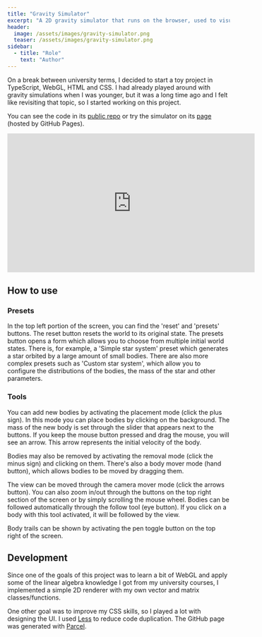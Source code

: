 ```yaml
---
title: "Gravity Simulator"
excerpt: "A 2D gravity simulator that runs on the browser, used to visualize attraction between multiple bodies."
header:
  image: /assets/images/gravity-simulator.png
  teaser: /assets/images/gravity-simulator.png
sidebar:
  - title: "Role"
    text: "Author"
---
```


On a break between university terms, I decided to start a toy project in
TypeScript, WebGL, HTML and CSS. I had already played around with gravity
simulations when I was younger, but it was a long time ago and I felt like
revisiting that topic, so I started working on this project.

You can see the code in its
[public repo](https://github.com/RiscadoA/gravity-simulator) or try the
simulator on its [page](https://riscadoa.github.io/gravity-simulator/)
(hosted by GitHub Pages).

<iframe width="560" height="315" src="https://www.youtube.com/embed/Qj-lEw_BN10"
title="YouTube video player" frameborder="0" allow="accelerometer; autoplay;
clipboard-write; encrypted-media; gyroscope; picture-in-picture" allowfullscreen></iframe>

## How to use

### Presets

In the top left portion of the screen, you can find the 'reset' and 'presets'
buttons. The reset button resets the world to its original state. The presets
button opens a form which allows you to choose from multiple initial world
states. There is, for example, a 'Simple star system' preset which generates
a star orbited by a large amount of small bodies. There are also more complex
presets such as 'Custom star system', which allow you to configure the
distributions of the bodies, the mass of the star and other parameters.

### Tools

You can add new bodies by activating the placement mode (click the plus sign).
In this mode you can place bodies by clicking on the background. The mass of
the new body is set through the slider that appears next to the buttons. If you
keep the mouse button pressed and drag the mouse, you will see an arrow. This
arrow represents the initial velocity of the body.

Bodies may also be removed by activating the removal mode (click the minus
sign) and clicking on them. There's also a body mover mode (hand button), which
allows bodies to be moved by dragging them.

The view can be moved through the camera mover mode (click the arrows button).
You can also zoom in/out through the buttons on the top right section of the
screen or by simply scrolling the mouse wheel. Bodies can be followed
automatically through the follow tool (eye button). If you click on a body with
this tool activated, it will be followed by the view.

Body trails can be shown by activating the pen toggle button on the top right 
of the screen.

## Development

Since one of the goals of this project was to learn a bit of WebGL and apply
some of the linear algebra knowledge I got from my university courses, I
implemented a simple 2D renderer with my own vector and matrix
classes/functions.

One other goal was to improve my CSS skills, so I played a lot with designing
the UI. I used [Less](https://lesscss.org/) to reduce code duplication. The
GitHub page was generated with [Parcel](https://parceljs.org/).

